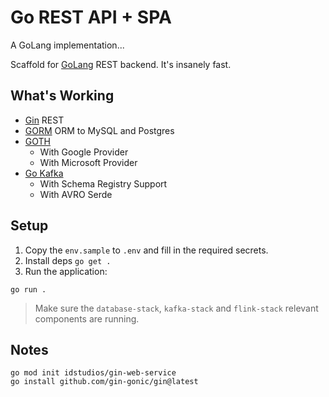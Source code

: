 # Go REST API + SPA

A GoLang implementation... 

Scaffold for [GoLang](https://go.dev) REST backend.  It's insanely fast.

## What's Working

- [Gin](https://gin-gonic.com) REST
- [GORM](https://gorm.io/) ORM to MySQL and Postgres
- [GOTH](https://github.com/markbates/goth)
    - With Google Provider
    - With Microsoft Provider
- [Go Kafka](github.com/confluentinc/confluent-kafka-go/v2/kafka)
    - With Schema Registry Support
    - With AVRO Serde 

## Setup

1. Copy the `env.sample` to `.env` and fill in the required secrets.
2. Install deps `go get .`
2. Run the application:

`go run .`

> Make sure the `database-stack`, `kafka-stack` and `flink-stack` relevant components are running.


## Notes

```
go mod init idstudios/gin-web-service
go install github.com/gin-gonic/gin@latest

```